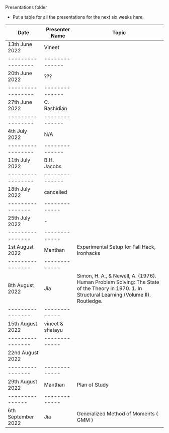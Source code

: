 Presentations folder
* Put a table for all the presentations for the next six weeks here.

Date               | Presenter Name |       Topic        | 
-----------------  | -------------- |  ----------------
13th June 2022     | Vineet         | 
-----------------  | -------------- |  
20th June 2022     | ???            | 
-----------------  | -------------- |  
27th June 2022     | C. Rashidian   | 
-----------------  | -------------- |  
4th July  2022     | N/A            | 
-----------------  | -------------- |  
11th July  2022    | B.H. Jacobs    | 
-----------------  | -------------- |  
18th July 2022     | cancelled      |
----------------   | -------------  |
25th July 2022     | -              |
----------------   | -------------  |
1st August 2022    | Manthan        |  Experimental Setup for Fall Hack, Ironhacks
----------------   | -------------  |
8th August 2022    | Jia            |  Simon, H. A., & Newell, A. (1976). Human Problem Solving: The State of the Theory in 1970.  1. In Structural Learning (Volume II). Routledge.                           
----------------   | -------------  |
15th August 2022   | vineet & shatayu |          
----------------   | -------------  |
22nd August  2022  |                |
----------------   | -------------  | 
29th August  2022  |   Manthan      |  Plan of Study 
---------------    | -------------  | 
6th September 2022 |    Jia         |  Generalized Method of Moments ( GMM )
